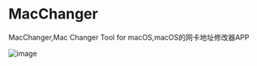 # MacChanger
MacChanger,Mac Changer Tool for macOS,macOS的网卡地址修改器APP


![image](https://raw.githubusercontent.com/shaojiankui/MacChanger/master/demo.png)
